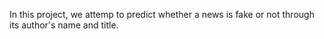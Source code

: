 In this project, we attemp to predict whether a news is fake or not through its author's name and title.

